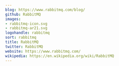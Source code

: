 ```yaml
---
blog: https://www.rabbitmq.com/blog/
github: RabbitMQ
images:
- rabbitmq-icon.svg
- rabbitmq-ar21.svg
logohandle: rabbitmq
sort: rabbitmq
title: RabbitMQ
twitter: RabbitMQ
website: https://www.rabbitmq.com/
wikipedia: https://en.wikipedia.org/wiki/RabbitMQ
---
```

